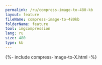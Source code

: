```yaml
---
permalink: /ru/compress-image-to-480-kb
layout: feature
fileName: compress-image-to-480kb
folderName: feature
tool: imgcompression
lang: ru
size: 480
type: kb
---
```


{%- include compress-image-to-X.html -%}
